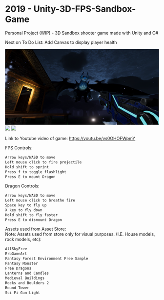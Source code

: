 # 2019 - Unity-3D-FPS-Sandbox-Game
Personal Project (WIP) - 3D Sandbox shooter game made with Unity and C#

Next on To Do List: Add Canvas to display player health

![](images/preview2.png)
![](images/previewGif1.gif)
![](images/previewGif2.gif)

Link to Youtube video of game: https://youtu.be/vs0OHOFWpmY

  FPS Controls: 
  
    Arrow keys/WASD to move
    Left mouse click to fire projectile
    Hold shift to sprint
    Press f to toggle flashlight
    Press E to mount Dragon

  Dragon Controls:
  
    Arrow keys/WASD to move
    Left mouse click to breathe fire
    Space key to fly up
    X key to fly down
    Hold shift to fly faster
    Press E to dismount Dragon
    
Assets used from Asset Store:\
Note: Assets used from store only for visual purposes. (I.E. House models, rock models, etc):

    AllSkyFree
    ErbGameArt
    Fantasy Forest Environment Free Sample
    Fantasy Monster
    Free Dragons
    Lanterns and Candles
    Medieval Buildings
    Rocks and Boulders 2
    Round Tower
    Sci Fi Gun Light
  
